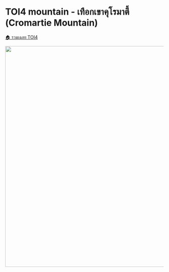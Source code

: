 <!-- @codegen_problem begin -->
# TOI4 mountain - เทือกเขาคุโรมาตี้ (Cromartie Mountain)

[🏠 รวมเฉลย TOI4](../)

<img width="700" src="https://github.com/krist7599555/toi/assets/19445033/80c80822-7583-4bcd-a705-dae3eacdee85" />
<!-- @codegen_problem end -->
